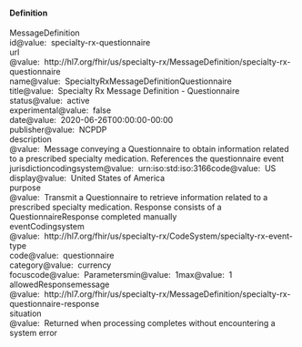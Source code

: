 <h4>Definition</h4>

<div class="fm_ex"><span class="emph0"><a>MessageDefinition</a></span><br/><span style="display:inline-block"><span class="emph1"><a >id</a></span><span style="display:inline-block"><span class="leastEmph fhirValue"><a >@value</a></span>: &nbsp;<span class="valueEmph"><a>specialty-rx-questionnaire</a></span></span></span><br><span style="display:inline-block"><span class="emph1"><a >url</a></span><span style="display:inline-block"><span class="leastEmph fhirValue"><a >@value</a></span>: &nbsp;<span class="valueEmph"><a>http://hl7.org/fhir/us/specialty-rx/MessageDefinition/specialty-rx-questionnaire</a></span></span></span><br><span style="display:inline-block"><span class="emph1"><a >name</a></span><span style="display:inline-block"><span class="leastEmph fhirValue"><a >@value</a></span>: &nbsp;<span class="valueEmph"><a>SpecialtyRxMessageDefinitionQuestionnaire</a></span></span></span><br><span style="display:inline-block"><span class="emph1"><a >title</a></span><span style="display:inline-block"><span class="leastEmph fhirValue"><a >@value</a></span>: &nbsp;<span class="valueEmph"><a>Specialty Rx Message Definition - Questionnaire</a></span></span></span><br><span style="display:inline-block"><span class="emph1"><a >status</a></span><span style="display:inline-block"><span class="leastEmph fhirValue"><a >@value</a></span>: &nbsp;<span class="valueEmph"><a>active</a></span></span></span><br><span style="display:inline-block"><span class="emph1"><a >experimental</a></span><span style="display:inline-block"><span class="leastEmph fhirValue"><a >@value</a></span>: &nbsp;<span class="valueEmph"><a>false</a></span></span></span><br><span style="display:inline-block"><span class="emph1"><a >date</a></span><span style="display:inline-block"><span class="leastEmph fhirValue"><a >@value</a></span>: &nbsp;<span class="valueEmph"><a>2020-06-26T00:00:00-00:00</a></span></span></span><br><span style="display:inline-block"><span class="emph1"><a >publisher</a></span><span style="display:inline-block"><span class="leastEmph fhirValue"><a >@value</a></span>: &nbsp;<span class="valueEmph"><a>NCPDP</a></span></span></span><br><span style="display:inline-block"><span class="emph1"><a >description</a></span><span style="display:inline-block"><span class="leastEmph fhirValue"><a >@value</a></span>: &nbsp;<span class="valueEmph"><a>Message conveying a Questionnaire to obtain information related to a prescribed specialty medication. References the questionnaire event</a></span></span></span><br><span style="display:inline-block"><span class="emph1"><a >jurisdiction</a></span><span style="display:inline-block"><span class="emph2"><a >coding</a></span></span></span><span style="display:inline-block"><span class="emph3"><a >system</a></span><span style="display:inline-block"><span class="leastEmph fhirValue"><a >@value</a></span>: &nbsp;<span class="valueEmph"><a>urn:iso:std:iso:3166</a></span></span></span><span style="display:inline-block"><span class="emph3"><a >code</a></span><span style="display:inline-block"><span class="leastEmph fhirValue"><a >@value</a></span>: &nbsp;<span class="valueEmph"><a>US</a></span></span></span><span style="display:inline-block"><span class="emph3"><a >display</a></span><span style="display:inline-block"><span class="leastEmph fhirValue"><a >@value</a></span>: &nbsp;<span class="valueEmph"><a>United States of America</a></span></span></span><br><span style="display:inline-block"><span class="emph1"><a >purpose</a></span><span style="display:inline-block"><span class="leastEmph fhirValue"><a >@value</a></span>: &nbsp;<span class="valueEmph"><a>Transmit a Questionnaire to retrieve information related to a prescribed specialty medication. Response consists of a QuestionnaireResponse completed manually</a></span></span></span><br><span style="display:inline-block"><span class="emph1"><a >eventCoding</a></span><span style="display:inline-block"><span class="emph2"><a >system</a></span></span></span><span style="display:inline-block"><span class="leastEmph fhirValue"><a >@value</a></span>: &nbsp;<span class="valueEmph"><a>http://hl7.org/fhir/us/specialty-rx/CodeSystem/specialty-rx-event-type</a></span></span><span style="display:inline-block"><span class="emph2"><a >code</a></span><span style="display:inline-block"><span class="leastEmph fhirValue"><a >@value</a></span>: &nbsp;<span class="valueEmph"><a>questionnaire</a></span></span></span><br><span style="display:inline-block"><span class="emph1"><a >category</a></span><span style="display:inline-block"><span class="leastEmph fhirValue"><a >@value</a></span>: &nbsp;<span class="valueEmph"><a>currency</a></span></span></span><br><span style="display:inline-block"><span class="emph1"><a >focus</a></span><span style="display:inline-block"><span class="emph2"><a >code</a></span></span></span><span style="display:inline-block"><span class="leastEmph fhirValue"><a >@value</a></span>: &nbsp;<span class="valueEmph"><a>Parameters</a></span></span><span style="display:inline-block"><span class="emph2"><a >min</a></span><span style="display:inline-block"><span class="leastEmph fhirValue"><a >@value</a></span>: &nbsp;<span class="valueEmph"><a>1</a></span></span></span><span style="display:inline-block"><span class="emph2"><a >max</a></span><span style="display:inline-block"><span class="leastEmph fhirValue"><a >@value</a></span>: &nbsp;<span class="valueEmph"><a>1</a></span></span></span><br><span style="display:inline-block"><span class="emph1"><a >allowedResponse</a></span><span style="display:inline-block"><span class="emph2"><a >message</a></span></span></span><span style="display:inline-block"><span class="leastEmph fhirValue"><a >@value</a></span>: &nbsp;<span class="valueEmph"><a>http://hl7.org/fhir/us/specialty-rx/MessageDefinition/specialty-rx-questionnaire-response</a></span></span><span style="display:inline-block"><span class="emph2"><a >situation</a></span><span style="display:inline-block"><span class="leastEmph fhirValue"><a >@value</a></span>: &nbsp;<span class="valueEmph"><a>Returned when processing completes without encountering a system error</a></span></span></span></div>